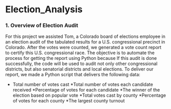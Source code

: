 # Election_Analysis

### 1.	Overview of Election Audit

For this project we assisted Tom, a Colorado board of elections employee in an election audit of the tabulated results for a U.S. congressional precinct in Colorado. After the votes were counted, we generated a vote count report to certify this U.S. congressional race. 
The objective is to automate the process for getting the report using Python because If this audit is done successfully, the code will be used to audit not only other congressional districts, but also senatorial districts and local elections.
To deliver our report, we made a Python script that delivers the following data:
* Total number of votes cast
*Total number of votes each candidate received
*Percentage of votes for each candidate 
*The winner of the election based on popular vote
*Total votes cast by county
*Percentage of votes for each county
*The largest county turnout
